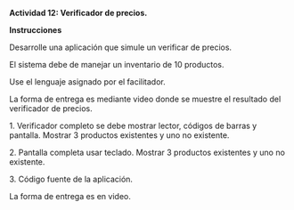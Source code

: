 **Actividad 12: Verificador de precios.**

**Instrucciones**

Desarrolle una aplicación que simule un verificar de precios. 

El sistema debe de manejar un inventario de 10 productos. 

Use el lenguaje asignado por el facilitador. 

La forma de entrega es mediante video donde se muestre el resultado del
verificador de precios. 

1\. Verificador completo se debe mostrar lector, códigos de barras y
pantalla. Mostrar 3 productos existentes y uno no existente. 

2\. Pantalla completa usar teclado. Mostrar 3 productos existentes y uno
no existente. 

3\. Código fuente de la aplicación. 

La forma de entrega es en video. 

 
